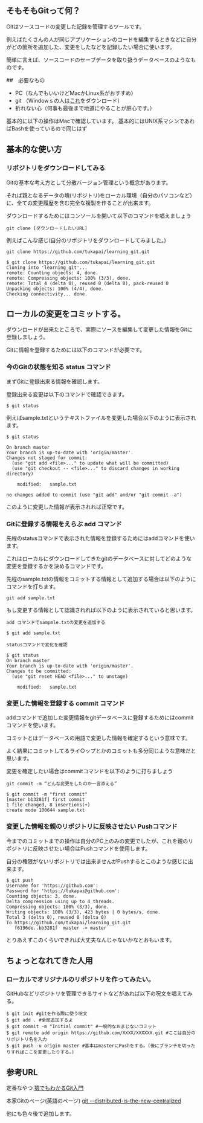 
## そもそもGitって何？

Gitはソースコードの変更した記録を管理するツールです。

例えばたくさんの人が同じアプリケーションのコードを編集するときなどに自分がどの箇所を追加した、変更をしたなどを記録したい場合に使います。

簡単に言えば、ソースコードのセーブデータを取り扱うデータベースのようなものです。

##　必要なもの

- PC（なんでもいいけどMacかLinux系がおすすめ）
- git （Windowｓの人は[これ](https://gitforwindows.org/)をダウンロード）
- 折れない心（何事も最後まで地道にやることが肝心です。）

基本的に以下の操作はMacで確認しています。
基本的にはUNIX系マシンであればBashを使っているので同じはず

## 基本的な使い方

### リポジトリをダウンロードしてみる

Gitの基本な考え方として分散バージョン管理という概念があります。

それば親となるデータの塊(リポジトリ)をローカル環境（自分のパソコンなど）に、全ての変更履歴を含む完全な複製を作ることが出来ます。

ダウンロードするためにはコンソールを開いて以下のコマンドを唱えましょう

```
git clone [ダウンロードしたいURL]
```

例えばこんな感じ(自分のリポジトリをダウンロードしてみました。)

```
git clone https://github.com/tukapai/learning_git.git

$ git clone https://github.com/tukapai/learning_git.git
Cloning into 'learning_git'...
remote: Counting objects: 4, done.
remote: Compressing objects: 100% (3/3), done.
remote: Total 4 (delta 0), reused 0 (delta 0), pack-reused 0
Unpacking objects: 100% (4/4), done.
Checking connectivity... done.
```


## ローカルの変更をコミットする。

ダウンロードが出来たところで、実際にソースを編集して変更した情報をGitに登録しましょう。

Gitに情報を登録するためには以下のコマンドが必要です。


### 今のGitの状態を知る status コマンド

まずGitに登録出来る情報を確認します。

登録出来る変更は以下のコマンドで確認できます。

```
$ git status
```

例えばsample.txtというテキストファイルを変更した場合以下のように表示されます。


```
$ git status

On branch master
Your branch is up-to-date with 'origin/master'.
Changes not staged for commit:
  (use "git add <file>..." to update what will be committed)
  (use "git checkout -- <file>..." to discard changes in working directory)

	modified:   sample.txt

no changes added to commit (use "git add" and/or "git commit -a")

```

このように変更した情報が表示されれば正常です。

### Gitに登録する情報をえらぶ add コマンド

先程のstatusコマンドで表示された情報を登録するためにはaddコマンドを使います。

これはローカルにダウンロードしてきたgitのデータベースに対してどのような変更を登録するかを決めるコマンドです。

先程のsample.txtの情報をコミットする情報として追加する場合は以下のようにコマンドを打ちます。

```
git add sample.txt
```

もし変更する情報として認識されれば以下のように表示されていると思います。

```
add コマンドでsampmle.txtの変更を追加する

$ git add sample.txt

statusコマンドで変化を確認

$ git status
On branch master
Your branch is up-to-date with 'origin/master'.
Changes to be committed:
  (use "git reset HEAD <file>..." to unstage)

	modified:   sample.txt

```

### 変更した情報を登録する commit コマンド

addコマンドで追加した変更情報をgitデータベースに登録するためにはcommitコマンドを使います。

コミットとはデータベースの用語で変更した情報を確定するという意味です。

よく結果にコミットしてるライ○ップとかのコミットも多分同じような意味だと思います。

変更を確定したい場合はcommitコマンドを以下のように打ちましょう

```
git commit -m “どんな変更をしたのか一言添える”
```

```
$ git commit -m "first commit"
[master bb3281f] first commit
1 file changed, 8 insertions(+)
create mode 100644 sample.txt
```

### 変更した情報を親のリポジトリに反映させたい Pushコマンド

今までのコミットまでの操作は自分のPC上のみの変更でしたが、これを親のリポジトリに反映させたい場合はPushコマンドを使用します。

自分の権限がないリポジトリでは出来ませんがPushするとこのような感じに出来ます。

```
$ git push
Username for 'https://github.com':
Password for 'https://tukapai@github.com':
Counting objects: 3, done.
Delta compression using up to 4 threads.
Compressing objects: 100% (3/3), done.
Writing objects: 100% (3/3), 423 bytes | 0 bytes/s, done.
Total 3 (delta 0), reused 0 (delta 0)
To https://github.com/tukapai/learning_git.git
   f6196de..bb3281f  master -> master
```

とりあえずこのくらいできれば大丈夫なんじゃないかなとおもいます。

## ちょっとなれてきた人用

### ローカルでオリジナルのリポジトリを作ってみたい。

GitHubなどリポジトリを管理できるサイトなどがあれば以下の呪文を唱えてみる。

```
$ git init #gitを作る際に使う呪文
$ git add . #全部追加するよ
$ git commit -m "Initial commit" #一般的なおまじないコミット
$ git remote add origin https://github.com/XXXX/XXXXXX.git #ここは自分のリポジトリ名を入力
$ git push -u origin master #基本はmasterにPushをする。(後にブランチを切ったりすればここを変更したりする。)
```

## 参考URL

定番なやつ
[猿でもわかるGit入門](https://backlog.com/ja/git-tutorial/)

本家Gitのページ(英語のページ)
[git --distributed-is-the-new-centralized](https://git-scm.com/)

他にも色々後で追加します。
